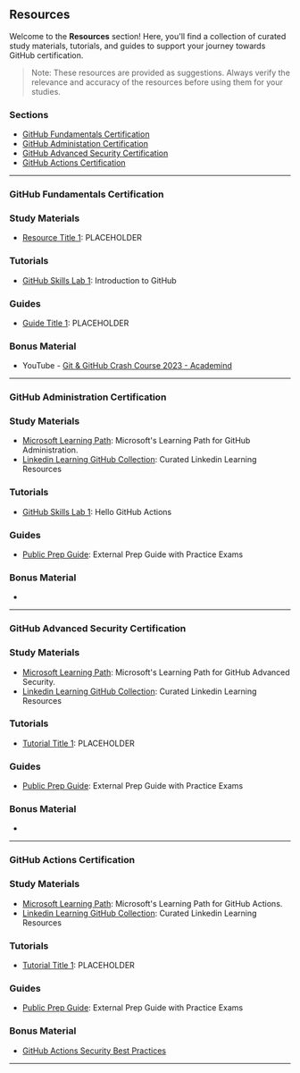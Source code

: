 ## Resources

Welcome to the **Resources** section! 
Here, you'll find a collection of curated study materials, tutorials, and guides to support your journey towards GitHub certification.

> Note: These resources are provided as suggestions. Always verify the relevance and accuracy of the resources before using them for your studies.


### Sections

- [GitHub Fundamentals Certification](#user-content-GitHub-Fundamentals-Certification)
- [GitHub Administation Certification](#user-content-GitHub-Administration-Certification)
- [GitHub Advanced Security Certification](#user-content-GitHub-Advanced-Security-Certification)
- [GitHub Actions Certification](#user-content-GitHub-Actions-Certification)

----

### <a name="GitHub-Fundamentals-Certification"></a> GitHub Fundamentals Certification 

### Study Materials

- [Resource Title 1](link-to-resource-1): PLACEHOLDER

### Tutorials

- [GitHub Skills Lab 1](https://github.com/skills/introduction-to-github): Introduction to GitHub

### Guides

- [Guide Title 1](link-to-guide-1): PLACEHOLDER

### Bonus Material

- YouTube - [Git & GitHub Crash Course 2023 - Academind](https://www.youtube.com/watch?v=ulQA5tjJark)

----

### <a name="GitHub-Administration-Certification"></a> GitHub Administration Certification

### Study Materials

- [Microsoft Learning Path](https://learn.microsoft.com/en-us/users/githubtraining/collections/mom7u1gzjdxw03): Microsoft's Learning Path for GitHub Administration.
- [Linkedin Learning GitHub Collection](https://www.linkedin.com/learning-login/share?account=3322&forceAccount=false&redirect=https%3A%2F%2Fwww.linkedin.com%2Flearning%2Fcollections%2F7085622970492039168%3Ftrk%3Dshare_collection_url%26shareId%3DadxbYWb6SH6JDq2EiJIikw%253D%253D): Curated Linkedin Learning Resources

### Tutorials

- [GitHub Skills Lab 1](https://github.com/skills/hello-github-actions): Hello GitHub Actions

### Guides

- [Public Prep Guide](https://github.com/nolecram/github-certification-preparation-guide): External Prep Guide with Practice Exams

### Bonus Material

- 

----

### <a name="GitHub-Advanced-Security-Certification"></a> GitHub Advanced Security Certification

### Study Materials

- [Microsoft Learning Path](https://docs.microsoft.com/en-us/users/githubtraining/collections/rqymc6yw8q5rey): Microsoft's Learning Path for GitHub Advanced Security.
- [Linkedin Learning GitHub Collection](https://www.linkedin.com/learning-login/share?account=3322&forceAccount=false&redirect=https%3A%2F%2Fwww.linkedin.com%2Flearning%2Fcollections%2F7085622970492039168%3Ftrk%3Dshare_collection_url%26shareId%3DadxbYWb6SH6JDq2EiJIikw%253D%253D): Curated Linkedin Learning Resources

### Tutorials

- [Tutorial Title 1](link-to-tutorial-1): PLACEHOLDER
  
### Guides

- [Public Prep Guide](https://github.com/nolecram/github-certification-preparation-guide): External Prep Guide with Practice Exams

### Bonus Material

- 

----

### <a name="GitHub-Actions-Certification"></a> GitHub Actions Certification

### Study Materials

- [Microsoft Learning Path](https://docs.microsoft.com/en-us/learn/paths/automate-workflow-github-actions/): Microsoft's Learning Path for GitHub Actions.
- [Linkedin Learning GitHub Collection](https://www.linkedin.com/learning-login/share?account=3322&forceAccount=false&redirect=https%3A%2F%2Fwww.linkedin.com%2Flearning%2Fcollections%2F7085622970492039168%3Ftrk%3Dshare_collection_url%26shareId%3DadxbYWb6SH6JDq2EiJIikw%253D%253D): Curated Linkedin Learning Resources

### Tutorials

- [Tutorial Title 1](link-to-tutorial-1): PLACEHOLDER
  
### Guides

- [Public Prep Guide](https://github.com/nolecram/github-certification-preparation-guide): External Prep Guide with Practice Exams

### Bonus Material

- [GitHub Actions Security Best Practices](https://blog.gitguardian.com/github-actions-security-cheat-sheet/)

----


